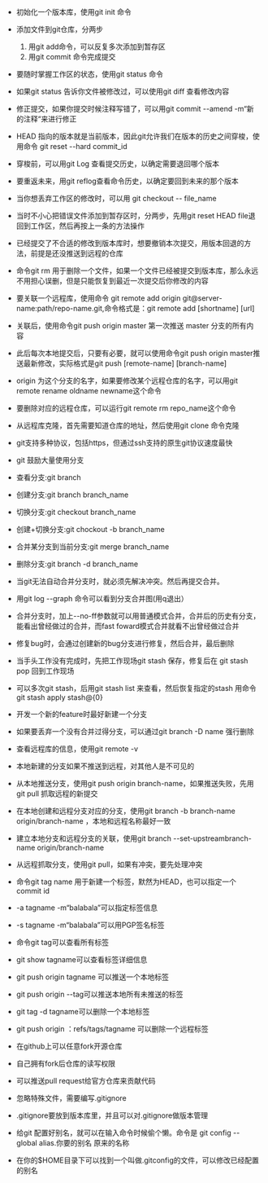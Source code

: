- 初始化一个版本库，使用git init 命令
- 添加文件到git仓库，分两步 
	1. 用git add命令，可以反复多次添加到暂存区 
	2. 用git commit 命令完成提交
- 要随时掌握工作区的状态，使用git status 命令
- 如果git status 告诉你文件被修改过，可以使用git diff 查看修改内容
- 修正提交，如果你提交时候注释写错了，可以用git commit --amend -m“新的注释“来进行修正

- HEAD 指向的版本就是当前版本，因此git允许我们在版本的历史之间穿梭，使用命令 git reset --hard commit_id
- 穿梭前，可以用git Log 查看提交历史，以确定需要退回哪个版本
- 要重返未来，用git reflog查看命令历史，以确定要回到未来的那个版本

- 当你想丢弃工作区的修改时，可以用 git checkout -- file_name 
- 当时不小心把错误文件添加到暂存区时，分两步，先用git reset HEAD file退回到工作区，然后再按上一条的方法操作
- 已经提交了不合适的修改到版本库时，想要撤销本次提交，用版本回退的方法，前提是还没推送到远程的仓库
- 命令git rm 用于删除一个文件，如果一个文件已经被提交到版本库，那么永远不用担心误删，但是只能恢复到最近一次提交后你修改的内容

- 要关联一个远程库，使用命令 git remote add origin git@server-name:path/repo-name.git,命令格式是：git remote add [shortname] [url]
- 关联后，使用命令git push origin master 第一次推送 master 分支的所有内容
- 此后每次本地提交后，只要有必要，就可以使用命令git push origin master推送最新修改，实际格式是git push [remote-name] [branch-name]
- origin 为这个分支的名字，如果要修改某个远程仓库的名字，可以用git remote rename oldname newname这个命令
- 要删除对应的远程仓库，可以运行git remote rm repo_name这个命令

- 从远程库克隆，首先需要知道仓库的地址，然后使用git clone 命令克隆
- git支持多种协议，包括https，但通过ssh支持的原生git协议速度最快

- git 鼓励大量使用分支
- 查看分支:git branch
- 创建分支:git branch branch_name
- 切换分支:git checkout branch_name
- 创建+切换分支:git chockout -b branch_name
- 合并某分支到当前分支:git merge branch_name
- 删除分支:git branch -d branch_name

- 当git无法自动合并分支时，就必须先解决冲突。然后再提交合并。
- 用git log --graph 命令可以看到分支合并图(用q退出）

- 合并分支时，加上--no-ff参数就可以用普通模式合并，合并后的历史有分支，能看出曾经做过的合并，而fast foward模式合并就看不出曾经做过合并

- 修复bug时，会通过创建新的bug分支进行修复，然后合并，最后删除
- 当手头工作没有完成时，先把工作现场git stash 保存，修复后在 git stash pop 回到工作现场
- 可以多次git stash，后用git stash list 来查看，然后恢复指定的stash 用命令 git stash apply stash@{0}

- 开发一个新的feature时最好新建一个分支
- 如果要丢弃一个没有合并过得分支，可以通过git branch -D name 强行删除

- 查看远程库的信息，使用git remote -v
- 本地新建的分支如果不推送到远程，对其他人是不可见的
- 从本地推送分支，使用git push origin branch-name，如果推送失败，先用git pull 抓取远程的新提交
- 在本地创建和远程分支对应的分支，使用git branch -b branch-name origin/branch-name ，本地和远程名称最好一致
- 建立本地分支和远程分支的关联，使用git branch --set-upstreambranch-name origin/branch-name
- 从远程抓取分支，使用git pull，如果有冲突，要先处理冲突

- 命令git tag name 用于新建一个标签，默然为HEAD，也可以指定一个commit id
- -a tagname -m“balabala”可以指定标签信息
- -s tagname -m“balabala”可以用PGP签名标签
- 命令git tag可以查看所有标签
- git show tagname可以查看标签详细信息

- git push origin tagname 可以推送一个本地标签
- git push origin --tag可以推送本地所有未推送的标签
- git tag -d tagname可以删除一个本地标签
- git push origin ：refs/tags/tagname 可以删除一个远程标签

- 在github上可以任意fork开源仓库
- 自己拥有fork后仓库的读写权限
- 可以推送pull request给官方仓库来贡献代码

- 忽略特殊文件，需要编写.gitignore
- .gitignore要放到版本库里，并且可以对.gitignore做版本管理

- 给git 配置好别名，就可以在输入命令时候偷个懒。命令是 git config --  global alias.你要的别名 原来的名称
- 在你的$HOME目录下可以找到一个叫做.gitconfig的文件，可以修改已经配置的别名